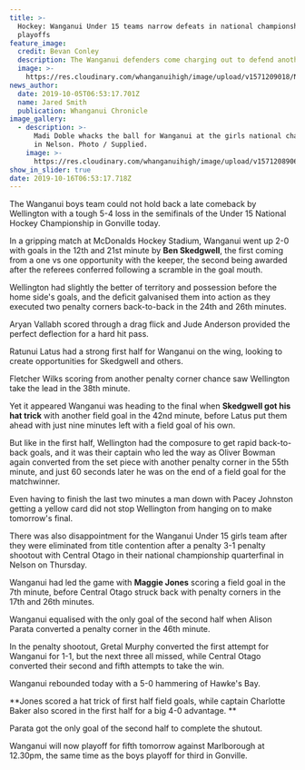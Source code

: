 ```yaml
---
title: >-
  Hockey: Wanganui Under 15 teams narrow defeats in national championship
  playoffs
feature_image:
  credit: Bevan Conley
  description: The Wanganui defenders come charging out to defend another penalty corner.
  image: >-
    https://res.cloudinary.com/whanganuihigh/image/upload/v1571209018/News/WU_defenders_chron_5.10.19.jpg
news_author:
  date: 2019-10-05T06:53:17.701Z
  name: Jared Smith
  publication: Whanganui Chronicle
image_gallery:
  - description: >-
      Madi Doble whacks the ball for Wanganui at the girls national championship
      in Nelson. Photo / Supplied.
    image: >-
      https://res.cloudinary.com/whanganuihigh/image/upload/v1571208906/News/Madi_Doble_Chron_5.10.19.jpg
show_in_slider: true
date: 2019-10-16T06:53:17.718Z
---
```

The Wanganui boys team could not hold back a late comeback by Wellington with a tough 5-4 loss in the semifinals of the Under 15 National Hockey Championship in Gonville today.

In a gripping match at McDonalds Hockey Stadium, Wanganui went up 2-0 with goals in the 12th and 21st minute by **Ben Skedgwell**, the first coming from a one vs one opportunity with the keeper, the second being awarded after the referees conferred following a scramble in the goal mouth.

Wellington had slightly the better of territory and possession before the home side's goals, and the deficit galvanised them into action as they executed two penalty corners back-to-back in the 24th and 26th minutes.

Aryan Vallabh scored through a drag flick and Jude Anderson provided the perfect deflection for a hard hit pass.

Ratunui Latus had a strong first half for Wanganui on the wing, looking to create opportunities for Skedgwell and others.

Fletcher Wilks scoring from another penalty corner chance saw Wellington take the lead in the 38th minute.

Yet it appeared Wanganui was heading to the final when **Skedgwell got his hat trick** with another field goal in the 42nd minute, before Latus put them ahead with just nine minutes left with a field goal of his own.

But like in the first half, Wellington had the composure to get rapid back-to-back goals, and it was their captain who led the way as Oliver Bowman again converted from the set piece with another penalty corner in the 55th minute, and just 60 seconds later he was on the end of a field goal for the matchwinner.

Even having to finish the last two minutes a man down with Pacey Johnston getting a yellow card did not stop Wellington from hanging on to make tomorrow's final.

There was also disappointment for the Wanganui Under 15 girls team after they were eliminated from title contention after a penalty 3-1 penalty shootout with Central Otago in their national championship quarterfinal in Nelson on Thursday.

Wanganui had led the game with **Maggie Jones** scoring a field goal in the 7th minute, before Central Otago struck back with penalty corners in the 17th and 26th minutes.

Wanganui equalised with the only goal of the second half when Alison Parata converted a penalty corner in the 46th minute.

In the penalty shootout, Gretal Murphy converted the first attempt for Wanganui for 1-1, but the next three all missed, while Central Otago converted their second and fifth attempts to take the win.

Wanganui rebounded today with a 5-0 hammering of Hawke's Bay.

**Jones scored a hat trick of first half field goals, while captain Charlotte Baker also scored in the first half for a big 4-0 advantage.**

Parata got the only goal of the second half to complete the shutout.

Wanganui will now playoff for fifth tomorrow against Marlborough at 12.30pm, the same time as the boys playoff for third in Gonville.
